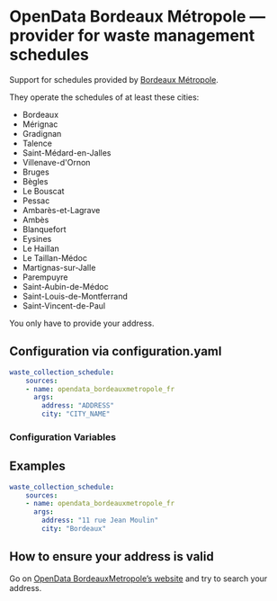 # OpenData Bordeaux Métropole — provider for waste management schedules

Support for schedules provided by [Bordeaux Métropole](https://opendata.bordeaux-metropole.fr/).

They operate the schedules of at least these cities:

- Bordeaux
- Mérignac
- Gradignan
- Talence
- Saint-Médard-en-Jalles
- Villenave-d'Ornon
- Bruges
- Bègles
- Le Bouscat
- Pessac
- Ambarès-et-Lagrave
- Ambès
- Blanquefort
- Eysines
- Le Haillan
- Le Taillan-Médoc
- Martignas-sur-Jalle
- Parempuyre
- Saint-Aubin-de-Médoc
- Saint-Louis-de-Montferrand
- Saint-Vincent-de-Paul

You only have to provide your address.

## Configuration via configuration.yaml

```yaml
waste_collection_schedule:
    sources:
    - name: opendata_bordeauxmetropole_fr
      args:
        address: "ADDRESS"
        city: "CITY_NAME"
```

### Configuration Variables

## Examples

```yaml
waste_collection_schedule:
    sources:
    - name: opendata_bordeauxmetropole_fr
      args:
        address: "11 rue Jean Moulin"
        city: "Bordeaux"
```

## How to ensure your address is valid

Go on [OpenData BordeauxMetropole’s website](https://opendata.bordeaux-metropole.fr/explore/dataset/en_frcol_s/map/?disjunctive.jour_col&basemap=jawg.streets) and try to search your address.
